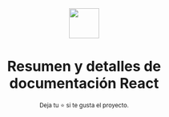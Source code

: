 <div align='center'>
  <img height="60" src="https://upload.wikimedia.org/wikipedia/commons/thumb/a/a7/React-icon.svg/539px-React-icon.svg.png">
  <h1>Resumen y detalles de documentación React</h1>

  <sup>Deja tu :star: si te gusta el proyecto.</sup>

</div>